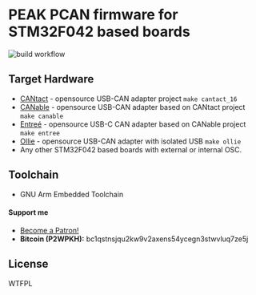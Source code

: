# PEAK PCAN firmware for STM32F042 based boards

![build workflow](https://github.com/moonglow/pcan_cantact/actions/workflows/firmware_build.yml/badge.svg)

## Target Hardware

* [CANtact](https://github.com/linklayer/cantact-hw) - opensource USB-CAN adapter project `make cantact_16`
* [CANable](https://canable.io/) - opensource USB-CAN adapter based on CANtact project `make canable`
* [Entreé](https://github.com/tuna-f1sh/entree) - opensource USB-C CAN adapter based on CANable project `make entree`
* [Ollie](https://github.com/slimelec/ollie-hw) - opensource USB-CAN adapter with isolated USB `make ollie`
* Any other STM32F042 based boards with external or internal OSC.

## Toolchain

* GNU Arm Embedded Toolchain


#### Support me
- <a href="https://www.patreon.com/bePatron?u=58145249" data-patreon-widget-type="become-patron-button">Become a Patron!</a>
- **Bitcoin (P2WPKH):** bc1qstnsjqu2kw9v2axens54ycegn3stwvluq7ze5j

License
----

WTFPL
